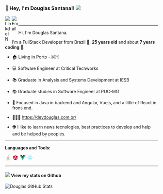 ### 👋 Hey, I'm Douglas Santana!!  <img src="https://github.com/TheDudeThatCode/TheDudeThatCode/blob/master/Assets/Earth.gif" width="24px">

<a target="_blank" href="https://www.linkedin.com/in/douglas-s/">
  <img align="left" alt="LinkdeIN" width="22px" src="https://cdn.jsdelivr.net/npm/simple-icons@v3/icons/linkedin.svg" />
</a>
<a target="_blank" href="mailto:douglasantana007@gmail.com">
  <img align="left" alt="Email" width="22px" src="https://cdn.jsdelivr.net/npm/simple-icons@v3/icons/gmail.svg" />
</a>
</br>

---- 

Hi, I'm Douglas Santana. 

I'm a FullStack Developer from Brazil 💚, **25 years old** and about **7 years coding** 🧐. 

* 🏠 Living in Porto - 🇵🇹

* 💻 Software Engineer at Critical Techworks

* 📚 Graduate in Analysis and Systems Development at IESB

* 📚 Graduate studies in Software Engineer at PUC-MG

* 🎯 Focused in Java in backend and Angular, Vuejs, and a little of React in front-end. 

* 👨🏻‍💻 https://devdouglas.com.br/

* 👽 I like to learn news tecnologies, best practices to develop and help and be helped by peoples.

----

**Languages and Tools:**  

<code><img height="20" src="https://raw.githubusercontent.com/github/explore/80688e429a7d4ef2fca1e82350fe8e3517d3494d/topics/java/java.png"></code>
<code><img height="20" src="https://raw.githubusercontent.com/github/explore/80688e429a7d4ef2fca1e82350fe8e3517d3494d/topics/angular/angular.png"></code>
<code><img height="20" src="https://raw.githubusercontent.com/github/explore/80688e429a7d4ef2fca1e82350fe8e3517d3494d/topics/vue/vue.png"></code>
<code><img height="20" src="https://raw.githubusercontent.com/github/explore/80688e429a7d4ef2fca1e82350fe8e3517d3494d/topics/react/react.png"></code>

----

#### <img src="https://media.giphy.com/media/VgCDAzcKvsR6OM0uWg/giphy.gif" width="50"> View my stats on Github 
   
![Douglas GitHub Stats](https://github-readme-stats.vercel.app/api?username=dougs007&show_icons=true)

